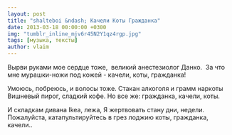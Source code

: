 ```yaml
---
layout: post
title: "shalteboi &ndash; Качели Коты Гражданка"
date: 2013-03-18 00:00:00 +0300
img: "tumblr_inline_mjv6r45N2Y1qz4rgp.jpg"
tags: [музыка, тексты]
author: vlaim
---
```


Вырви руками мое сердце тоже, 
великий анестезиолог Данко. 
За что мне мурашки-ножи под кожей -
качели, коты, гражданка!

Умоюсь, побреюсь, и волосы тоже.
Стакан алкоголя и грамм наркоты
Вишневый пирог, сладкий кофе. Но все же:
гражданка, качели, коты.

И складкам дивана Ikea, лежа,
Я жертвовать стану дни, недели.
Пожалуйста, катапультируйтесь в грез лоджию
коты, гражданка, качели..

[](/assets/img/tumblr_inline_mjv6r45N2Y1qz4rgp.jpg)